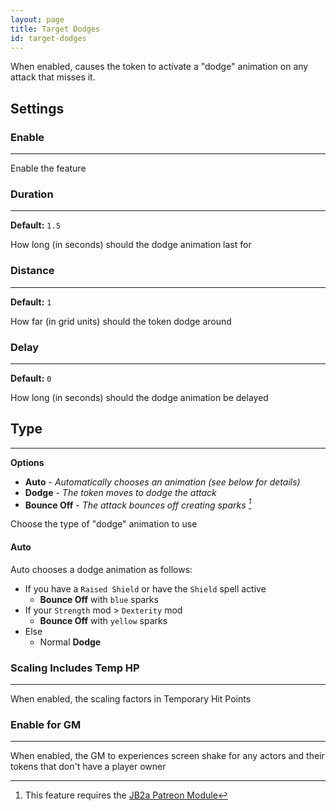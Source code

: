 ```yaml
---
layout: page
title: Target Dodges
id: target-dodges
---
```


When enabled, causes the token to activate a "dodge" animation on any attack that misses it.

## Settings

### Enable

---

Enable the feature

### Duration

---

**Default:** `1.5`

How long (in seconds) should the dodge animation last for

### Distance

---

**Default:** `1`

How far (in grid units) should the token dodge around

### Delay

---

**Default:** `0`

How long (in seconds) should the dodge animation be delayed

## Type

---

**Options**

-   **Auto** - _Automatically chooses an animation (see below for details)_
-   **Dodge** - _The token moves to dodge the attack_
-   **Bounce Off** - _The attack bounces off creating sparks [^1]_

Choose the type of "dodge" animation to use

#### Auto

Auto chooses a dodge animation as follows:

-   If you have a `Raised Shield` or have the `Shield` spell active
    -   **Bounce Off** with `blue` sparks
-   If your `Strength` mod > `Dexterity` mod
    -   **Bounce Off** with `yellow` sparks
-   Else
    -   Normal **Dodge**

### Scaling Includes Temp HP

---

When enabled, the scaling factors in Temporary Hit Points

### Enable for GM

---

When enabled, the GM to experiences screen shake for any actors and their tokens that don't have a player owner

[^1]: This feature requires the [JB2a Patreon Module](https://www.patreon.com/JB2A)
